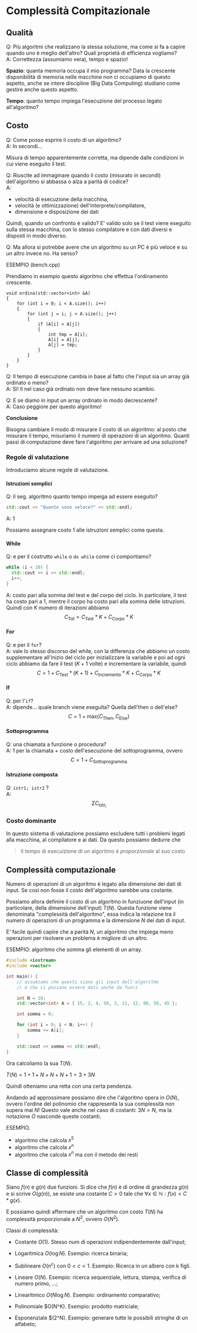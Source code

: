 # Complessità Compitazionale

## Qualità

Q: Più algoritmi che realizzano la stessa soluzione, ma come si fa a
capire quando uno è meglio dell'altro? Quali proprietà di efficienza
vogliamo? \
A: Correttezza (assumiamo vera), tempo e spazio!

**Spazio**: quanta memoria occupa il mio programma? Data la crescente
disponibilità di memoria nelle macchine non ci occupiamo di questo
aspetto, anche se intere discipline (Big Data Computing) studiano come
gestire anche questo aspetto.

**Tempo**: quanto tempo impiega l'esecuzione del processo legato
all'algoritmo?

## Costo

Q: Come posso esprire il costo di un algoritmo? \
A: In secondi...

Misura di tempo apparentemente corretta, ma dipende dalle condizioni
in cui viene eseguito il test.

Q: Riuscite ad immaginare quando il costo (misurato in secondi)
dell'algoritmo si abbassa o alza a parità di codice? \
A:

- velocità di esecuzione della macchina,
- velocità (e ottimizzazione) dell'interprete/compilatore,
- dimensione e disposizione dei dati

Quindi, quando un confronto è valido? E' valido solo se il test viene
eseguito sulla stessa macchina, con lo stesso compilatore e con dati
diversi e disposti in modo diverso.

Q: Ma allora si potrebbe avere che un algoritmo su un PC è più veloce
e su un altro invece no. Ha senso?

ESEMPIO (bench.cpp)

Prendiamo in esempio questo algoritmo che effettua l'ordinamento
crescente.

```
void ordina(std::vector<int> &A)
{
    for (int i = 0; i < A.size(); i++)
    {
        for (int j = i; j < A.size(); j++)
        {
            if (A[i] > A[j])
            {
                int tmp = A[i];
                A[i] = A[j];
                A[j] = tmp;
            }
        }
    }
}
```

Q: Il tempo di esecuzione cambia in base al fatto che l'input sia un
array già ordinato o meno? \
A: Sì! Il nel caso già ordinato non deve fare nessuno scambio.

Q: E se diamo in input un array ordinato in modo decrescente? \
A: Caso peggiore per questo algoritmo!

**Conclusione**

Bisogna cambiare il modo di misurare il costo di un algoritmo: al
posto che misurare il tempo, misuriamo il numero di operazioni di un
algoritmo. Quanti passi di computazione deve fare l'algoritmo per
arrivare ad una soluzione?

### Regole di valutazione

Introduciamo alcune regole di valutazione.

#### Istruzioni semplici

Q: il seg. algoritmo quanto tempo impeiga ad essere eseguito?

```cpp
std::cout << "Quanto sono veloce?" << std::endl;
```

A: 1

Possiamo assegnare costo 1 alle istruzioni semplici come questa.

#### While

Q: e per il costrutto `while` o `do while` come ci comportiamo?

```cpp
while (i < 10) {
  std::cout << i << std::endl;
  i++;
}
```

A: costo pari alla somma del test e del corpo del ciclo. In
particolare, il test ha costo pari a 1, mentre il corpo ha costo pari
alla somma delle istruzioni. Quindi con _K_ numero di iterazioni
abbiamo
$$C_{\text{Tot}} = C_{\text{Test}} * K + C_{\text{Corpo}} * K$$

#### For

Q: e per il `for`? \
A: vale lo stesso discorso del while, con la differenza che abbiamo un
costo supplementare all'inizio del ciclo per inizializzare la variabile
e poi ad ogni ciclo abbiamo da fare il test ($K + 1$ volte) e incrementare
la variabile, quindi $$C = 1 + C_{\text{Test}} * (K + 1) + C_{\text{Incremento}} * K + C_{\text{Corpo}} * K$$

#### If

Q: per l'`if`? \
A: dipende... quale branch viene eseguita? Quella dell'then o dell'else?
$$C = 1 + \text{max} (C_{\text{Then}}, C_{\text{Else}})$$

#### Sottoprogramma

Q: una chiamata a funzione o procedura? \
A: 1 per la chiamata + costo dell'esecuzione del sottoprogramma, ovvero
$$C = 1 + C_{\text{Sottoprogramma}}$$

#### Istruzione composta

Q: `istr1; istr2` ? \
A: $$\Sigma C_{\text{Istr}_i}$$

### Costo dominante

In questo sistema di valutazione possiamo escludere tutti i problemi
legati alla macchina, al compilatore e ai dati. Da questo possiamo
dedurre che

> Il tempo di esecuizione di un algoritmo è _proporzionale_ al suo
> costo

## Complessità computazionale

Numero di operazioni di un algoritmo è legato alla dimensione dei dati
di input. Se così non fosse il costo dell'algoritmo sarebbe una
costante.

Possiamo allora definire il costo di un algoritmo in funziuone
dell'input (in particolare, della dimensione dell'input) $T(N)$.
Questa funzione viene denominata "complessità dell'algoritmo", essa
indica la relazione tra il numero di operazioni di un programma e la
dimensione $N$ dei dati di input.

E' facile quindi capire che a parità $N$, un algoritmo che impiega
meno operazioni per risolvere un problema è migliore di un altro.

ESEMPIO: algoritmo che somma gli elementi di un array.

```cpp
#include <iostream>
#include <vector>

int main() {
    // assumiamo che questi siano gli input dell'algoritmo
    // e che ci possano essere dati anche da fuori

    int N = 10;
    std::vector<int> A = { 15, 2, 4, 56, 3, 11, 12, 90, 56, 45 };

    int somma = 0;

    for (int i = 0; i < N; i++) {
        somma += A[i];
    }

    std::cout << somma << std::endl;
}
```

Ora calcoliamo la sua $T(N)$.

$T(N) = 1 + 1 + N + N + N + 1 = 3 + 3N$

Quindi otteniamo una retta con una certa pendenza.

Andando ad approssimare possiamo dire che l'algoritmo opera in $O(N)$,
ovvero l'ordine del polinomio che rappresenta la sua complessità non
supera mai $N$! Questo vale anche nel caso di costanti: $3N > N$, ma
la notazione $O$ nasconde queste costanti.

ESEMPIO.

- algoritmo che calcola $x^5$
- algoritmo che calcola $x^n$
- algoritmo che calcola $x^n$ ma con il metodo dei resti

## Classe di complessità

Siano $f(n)$ e $g(n)$ due funzioni. Si dice che $f(n)$ è di ordine di
grandezza $g(n)$ e si scrive $O(g(n))$, se esiste una costante $C > 0$
tale che $\forall x \in \mathbb{N} : f(x) < C * g(x)$.

E possiamo quindi affermare che un algoritmo con costo $T(N)$ ha
complessità proporzionale a $N^2$, ovvero $O(N^2)$.

Classi di complessità:

- Costante $O(1)$. Stesso num di operazioni indipendentemente
  dall'input;

- Logaritmica $O(\log N)$. Esempio: ricerca binaria;

- Sublineare $O(n^c)$ con $0 < c < 1$. Esempio: Ricerca in un albero
  con k figli.

- Lineare $O(N)$. Esempio: ricerca sequenziale, lettura, stampa,
  verifica di numero primo, ...;

- Linearitmico $O(N \log N)$. Esempio: ordinamento comparativo;

- Polinomiale $O(N^K). Esempio: prodotto matriciale;

- Esponenziale $(2^N). Esempio: generare tutte le possibili stringhe
  di un alfabeto;
